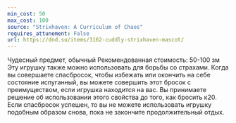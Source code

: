 ```yaml
---
min_cost: 50
max_cost: 100
source: "Strixhaven: A Curriculum of Chaos"
requires_attunement: False
url: https://dnd.su/items/3162-cuddly-strixhaven-mascot/
---
```


Чудесный предмет, обычный
Рекомендованная стоимость: 50-100 зм
Эту игрушку также можно использовать для борьбы со страхами. Когда вы совершаете спасбросок, чтобы избежать или окончить на себе состояние испуганный, вы можете совершить этот бросок с преимуществом, если игрушка находится на вас.
Вы принимаете решение об использовании этого свойства до того, как бросить к20. Если спасбросок успешен, то вы не можете использовать игрушку подобным образом снова, пока не закончите продолжительный отдых.